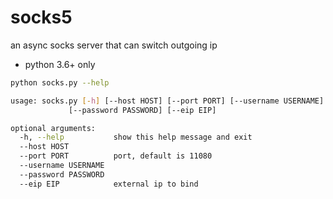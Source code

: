# socks5
an async socks server that can switch outgoing ip

- python 3.6+ only

```bash
python socks.py --help

usage: socks.py [-h] [--host HOST] [--port PORT] [--username USERNAME]
             [--password PASSWORD] [--eip EIP]

optional arguments:
  -h, --help           show this help message and exit
  --host HOST
  --port PORT          port, default is 11080
  --username USERNAME
  --password PASSWORD
  --eip EIP            external ip to bind
```
